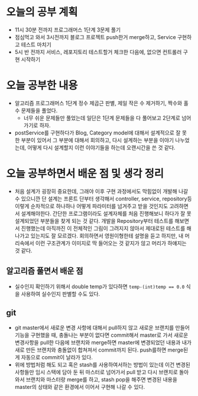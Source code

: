 # 오늘의 공부 계획
* 11시 30분 전까지 프로그래머스 1단계 3문제 풀기
* 점심먹고 와서 3시전까지 블로그 프로젝트 push한거 merge하고, Service 구현하고 테스트 마치기
* 5시 반 전까지 서비스, 레포지토리 테스트할거 체크한 다음에, 없으면 컨트롤러 구현 시작하기 

# 오늘 공부한 내용
* 알고리즘 프로그래머스 1단계 정수 제곱근 판별, 제일 작은 수 제거하기, 짝수와 홀수 문제들을 풀었다.
  * 너무 쉬운 문제들만 풀었는데 일단은 1단계 문제들을 다 풀어보고 2단계로 넘어가기로 하자.
* postService를 구현하다가 Blog, Category model에 대해서 설계적으로 잘 못 한 부분이 있어서 그 부분에 대해서 회의하고,
다시 설계하는 부분을 이야기 나누었는데, 어떻게 다시 설계할지 이런 이야기들을 하는데 오랜시간을 쓴 것 같다.
# 오늘 공부하면서 배운 점 및 생각 정리
* 처음 설계가 굉장히 중요한데, 그래야 이후 구현 과정에서도 막힘없이 개발해 나갈 수 있으니깐 단 설계는 프론트 단부터 생각해서
controller, service, repository등 이렇게 순차적으로 하나하나 어떻게 파라미터를 넘겨주고 받을 것인지도 고려하면서 설계해야한다.
간단한 프로그램이라도 설계자체를 처음 진행해보니 하다가 잘 못 설계되었던 부분들을 찾게 되는 것 같다. 개발을 Repository부터 테스트를
해보면서 진행했는데 아직까진 이 전체적인 그림이 그려지지 않아서 제대로된 테스트를 해 나가고 있는지도 잘 모르겠다.
회의하면서 영원이형한테 설명을 듣고 하지만, 내 머리속에서 이런 구조관계가 이미지로 딱 들어오는 것 같지가 않고 머리가 하얘지는 것 같다. 

## 알고리즘 풀면서 배운 점
* 실수인지 확인하기 위해서 double temp가 있다하면  `temp-(int)temp == 0.0` 식을 사용하여 실수인지 판별할 수도 있다.

## git
* git master에서 새로운 변경 사항에 대해서 pull하지 않고 새로운 브랜치를 만들어 기능을 구현했을 때,
충돌나는 부분이 없다면 commit해서 master로 가서 새로운 변경사항을 pull한 다음에 브랜치와 merge하면
master에 변경되었던 내용과 내가 새로 만든 브랜치와 충돌없이 합쳐져서 commit까지 된다.
push를하면 merge된게 자동으로 commit이 날라가 있다.
* 위에 방법처럼 해도 되고 혹은 stash를 사용하여서하는 방법이 있는데 이건 변경된 사항들만 임시 스택에 담아 둔 뒤 마스터로 넘어가서 pull 받고 다시 브랜치로 돌아와서
브랜치와 마스터랑 merge를 하고, stash pop을 해주면 변경된 내용을 master의 상태와 같은 환경에서 이어서 구현해 나갈 수 있다.
